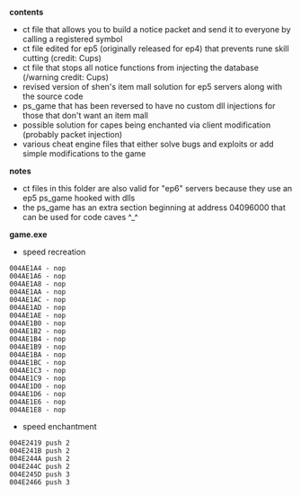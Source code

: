 **contents**
* ct file that allows you to build a notice packet and send it to everyone by calling a registered symbol
* ct file edited for ep5 (originally released for ep4) that prevents rune skill cutting (credit: Cups)
* ct file that stops all notice functions from injecting the database (/warning credit: Cups)
* revised version of shen's item mall solution for ep5 servers along with the source code
* ps_game that has been reversed to have no custom dll injections for those that don't want an item mall
* possible solution for capes being enchanted via client modification (probably packet injection)
* various cheat engine files that either solve bugs and exploits or add simple modifications to the game

**notes**
* ct files in this folder are also valid for "ep6" servers because they use an ep5 ps_game hooked with dlls
* the ps_game has an extra section beginning at address 04096000 that can be used for code caves ^_^

**game.exe**
* speed recreation
```
004AE1A4 - nop
004AE1A6 - nop
004AE1A8 - nop
004AE1AA - nop
004AE1AC - nop
004AE1AD - nop
004AE1AE - nop
004AE1B0 - nop
004AE1B2 - nop
004AE1B4 - nop
004AE1B9 - nop
004AE1BA - nop
004AE1BC - nop
004AE1C3 - nop
004AE1C9 - nop
004AE1D0 - nop
004AE1D6 - nop
004AE1E6 - nop
004AE1E8 - nop
```

* speed enchantment
```
004E2419 push 2
004E241B push 2
004E244A push 2
004E244C push 2
004E245D push 3
004E2466 push 3
```
